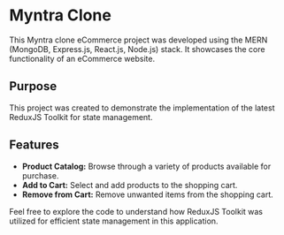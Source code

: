 # Myntra Clone 

This Myntra clone eCommerce project was developed using the MERN (MongoDB, Express.js, React.js, Node.js) stack. It showcases the core functionality of an eCommerce website.

## Purpose

This project was created to demonstrate the implementation of the latest ReduxJS Toolkit for state management.

## Features

- **Product Catalog:** Browse through a variety of products available for purchase.
- **Add to Cart:** Select and add products to the shopping cart.
- **Remove from Cart:** Remove unwanted items from the shopping cart.

Feel free to explore the code to understand how ReduxJS Toolkit was utilized for efficient state management in this application.
